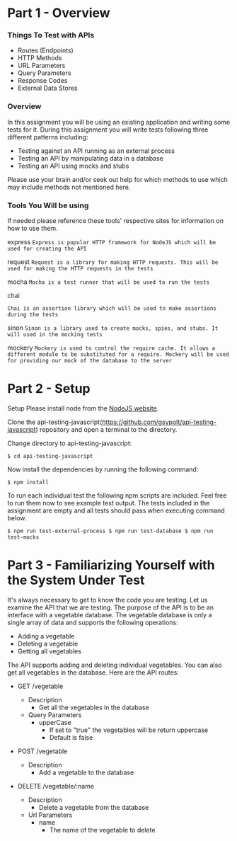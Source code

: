 # Part 1 - Overview 

### Things To Test with APIs
- Routes (Endpoints)
- HTTP Methods
- URL Parameters
- Query Parameters
- Response Codes
- External Data Stores

### Overview

In this assignment you will be using an existing application and writing some tests for it. During this assignment you will write tests following three different patterns including:

- Testing against an API running as an external process
- Testing an API by manipulating data in a database
- Testing an API using mocks and stubs

Please use your brain and/or seek out help for which methods to use which may include methods not mentioned here.

### Tools You Will be using
If needed please reference these tools' respective sites for information on how to use them.

express
`Express is popular HTTP framework for NodeJS which will be used for creating the API`

request
`Request is a library for making HTTP requests. This will be used for making the HTTP requests in the tests`

mocha
`Mocha is a test runner that will be used to run the tests`

chai

`Chai is an assertion library which will be used to make assertions during the tests`

sinon
`Sinon is a library used to create mocks, spies, and stubs. It will used in the mocking tests`

mockery
`Mockery is used to control the require cache. It allows a different module to be substituted for a require. Mockery will be used for providing our mock of the database to the server`

# Part 2 - Setup

Setup
Please install node from the [NodeJS website](https://nodejs.org/en/).

Clone the api-testing-javascript(https://github.com/gsypolt/api-testing-javascript) repository and open a terminal to the directory.

Change directory to api-testing-javascript:

`
$ cd api-testing-javascript
` 

Now install the dependencies by running the following command:

`
$ npm install
`

To run each individual test the following npm scripts are included. Feel free to run them now to see example test output. The tests included in the assignment are empty and all tests should pass when executing command below.

`
$ npm run test-external-process
$ npm run test-database
$ npm run test-mocks
`

# Part 3 - Familiarizing Yourself with the System Under Test

It's always necessary to get to know the code you are testing. Let us examine the API that we are testing. The purpose of the API is to be an interface with a vegetable database. The vegetable database is only a single array of data and supports the following operations:

- Adding a vegetable
- Deleting a vegetable
- Getting all vegetables

The API supports adding and deleting individual vegetables. You can also get all vegetables in the database. Here are the API routes:

* GET /vegetable
    * Description
        * Get all the vegetables in the database
    * Query Parameters
        * upperCase
            * If set to "true" the vegetables will be return uppercase
            * Default is false

* POST /vegetable
    * Description
        * Add a vegetable to the database

* DELETE /vegetable/:name
    * Description
        * Delete a vegetable from the database
    * Url Parameters
        * name
            * The name of the vegetable to delete

